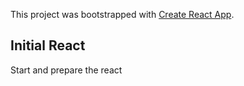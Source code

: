 This project was bootstrapped with [Create React App](https://github.com/facebook/create-react-app).

## Initial React

Start and prepare the react
